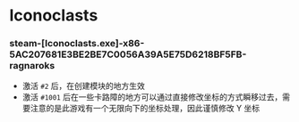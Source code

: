 # Iconoclasts

### steam-[Iconoclasts.exe]-x86-5AC207681E3BE2BE7C0056A39A5E75D6218BF5FB-ragnaroks
- 激活 `#2` 后，在创建模块的地方生效
- 激活 `#1001` 后在一些卡路障的地方可以通过直接修改坐标的方式瞬移过去，需要注意的是此游戏有一个无限向下的坐标处理，因此谨慎修改 Y 坐标